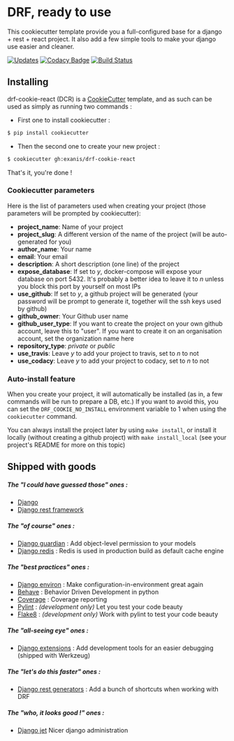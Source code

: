 # DRF, ready to use

This cookiecutter template provide you a full-configured base for a django + rest + react project. It also add a few
simple tools to make your django use easier and cleaner.

[![Updates](https://pyup.io/repos/github/Exanis/drf-cookie-react/shield.svg)](https://pyup.io/repos/github/Exanis/drf-cookie-react/)
[![Codacy Badge](https://api.codacy.com/project/badge/Grade/a9623d959e6b4a798f5644085fe425cd)](https://www.codacy.com/app/Exanis/drf-cookie-react?utm_source=github.com&amp;utm_medium=referral&amp;utm_content=Exanis/drf-cookie-react&amp;utm_campaign=Badge_Grade)
[![Build Status](https://travis-ci.org/Exanis/drf-cookie-react.svg?branch=master)](https://travis-ci.org/Exanis/drf-cookie-react)

## Installing

drf-cookie-react (DCR) is a [CookieCutter](https://github.com/audreyr/cookiecutter) template, and as such can be used
as simply as running two commands :
- First one to install cookiecutter :
```bash
$ pip install cookiecutter
```

- Then the second one to create your new project :
```bash
$ cookiecutter gh:exanis/drf-cookie-react 
```

That's it, you're done !

### Cookiecutter parameters

Here is the list of parameters used when creating your project (those parameters will be prompted by cookiecutter):

- **project_name**: Name of your project
- **project_slug**: A different version of the name of the project (will be auto-generated for you)
- **author_name**: Your name
- **email**: Your email
- **description**: A short description (one line) of the project
- **expose_database**: If set to *y*, docker-compose will expose your database on port 5432. It's probably a better idea to leave it to *n* unless you block this port by yourself on most IPs
- **use_github**: If set to *y*, a github project will be generated (your password will be prompt to generate it, together will the ssh keys used by github)
- **github_owner**: Your Github user name
- **github_user_type**: If you want to create the project on your own github account, leave this to "user". If you want to create it on an organisation account, set the organization name here
- **repository_type**: *private* or *public*
- **use_travis**: Leave *y* to add your project to travis, set to *n* to not
- **use_codacy**: Leave *y* to add your project to codacy, set to *n* to not

### Auto-install feature

When you create your project, it will automatically be installed (as in, a few commands will be run to prepare a DB, etc.)
If you want to avoid this, you can set the ``DRF_COOKIE_NO_INSTALL`` environment variable to 1 when using the ``cookiecutter`` command.

You can always install the project later by using ``make install``, or install it locally (without creating a github project)
with ``make install_local`` (see your project's README for more on this topic)

## Shipped with goods

##### The "I could have guessed those" ones :
- [Django](https://www.djangoproject.com/)
- [Django rest framework](http://www.django-rest-framework.org/)

##### The "of course" ones :
- [Django guardian](https://django-guardian.readthedocs.io/en/stable/) : Add object-level permission to your models
- [Django redis](https://niwinz.github.io/django-redis/latest/) : Redis is used in production build as default cache engine

##### The "best practices" ones :
- [Django environ](https://github.com/joke2k/django-environ) : Make configuration-in-environment great again
- [Behave](https://github.com/behave/behave) : Behavior Driven Development in python
- [Coverage](https://coverage.readthedocs.io/en/coverage-4.4.1/) : Coverage reporting
- [Pylint](https://www.pylint.org/) : _(development only)_ Let you test your code beauty
- [Flake8](https://gitlab.com/pycqa/flake8) : _(development only)_ Work with pylint to test your code beauty

##### The "all-seeing eye" ones :
- [Django extensions](https://github.com/django-extensions/django-extensions) : Add development tools for an easier debugging (shipped with Werkzeug)

##### The "let's do this faster" ones :
- [Django rest generators](https://github.com/Exanis/django-rest-generators) : Add a bunch of shortcuts when working with DRF

##### The "who, it looks good !" ones :
- [Django jet](https://github.com/geex-arts/django-jet) Nicer django administration